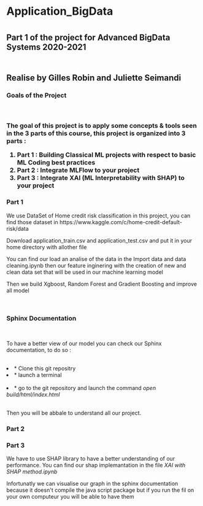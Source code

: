 <h1> Application_BigData <h1>

<h2> Part 1 of the project for Advanced BigData Systems 2020-2021 <h2>
<br>
Realise by Gilles Robin and Juliette Seimandi
 
<br>

<h3> Goals of the Project <h3>
<br>
 <p> The goal of this project is to apply some concepts & tools seen in the 3 parts of this course, this project is organized into 3 parts :</p>
<ol>
<li> Part 1 : Building Classical ML projects with respect to basic ML Coding best practices </li>
  
<li> Part 2 : Integrate MLFlow to your project </li>
  
<li> Part 3 : Integrate XAI (ML Interpretability with SHAP) to your project </li>

</ol>

<h3> Part 1 </h3>

<p>We use DataSet of Home credit risk classification in this project, you can find those dataset in https://www.kaggle.com/c/home-credit-default-risk/data </p>
  
<p>Download application_train.csv and application_test.csv and put it in your home directory with allother file</p>

<p>You can find our load an analise of the data in the Import data and data cleaning.ipynb then our feature inginering with the creation of new and clean data set that will be used in our machine learning model</p>

<p>Then we build Xgboost, Random Forest and Gradient Boosting and improve all model</p> 
<br>
<h3> Sphinx Documentation </h3>
<br>
 <p>To have a better view of our model you can check our Sphinx documentation, to do so :</p>
<br>
<li> * Clone this git repositry </ li>
  <br>
<li> * launch a terminal </li>
  <br>
<li> * go to the git repository and launch the command <em> open build/html/index.html </em> </li>
   <br>
 <p>Then you will be abbale to understand all our project.</p>
  
<h3> Part 2 </h3>

<h3> Part 3 </h3>

<p> We have to use SHAP library to have a better understanding of our performance. You can find our shap implemantation in the file <em> XAI with SHAP method.ipynb </em>  </p> 
<p> Infortunatly we can visualise our graph in the sphinx documentation because it doesn't compile the java script package but if you run the fil on your own computeur you will be able to have them</p>


